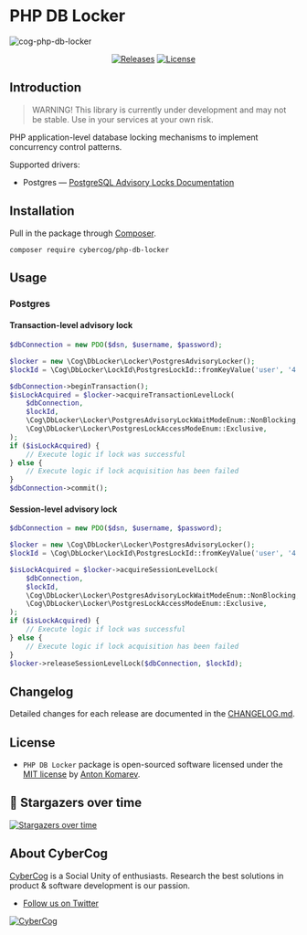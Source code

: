 # PHP DB Locker

![cog-php-db-locker](https://user-images.githubusercontent.com/1849174/167773585-171bef35-8e6d-461c-b1b1-ad9d2b07290a.png)

<p align="center">
    <a href="https://github.com/cybercog/php-db-locker/releases"><img src="https://img.shields.io/github/release/cybercog/php-db-locker.svg?style=flat-square" alt="Releases"></a>
    <a href="https://github.com/cybercog/php-db-locker/blob/master/LICENSE"><img src="https://img.shields.io/github/license/cybercog/php-db-locker.svg?style=flat-square" alt="License"></a>
</p>

## Introduction

> WARNING! This library is currently under development and may not be stable. Use in your services at your own risk.

PHP application-level database locking mechanisms to implement concurrency control patterns.

Supported drivers:

- Postgres — [PostgreSQL Advisory Locks Documentation](https://www.postgresql.org/docs/current/explicit-locking.html#ADVISORY-LOCKS)

## Installation

Pull in the package through [Composer](https://getcomposer.org/).

```shell
composer require cybercog/php-db-locker
```

## Usage

### Postgres

#### Transaction-level advisory lock

```php
$dbConnection = new PDO($dsn, $username, $password);

$locker = new \Cog\DbLocker\Locker\PostgresAdvisoryLocker();
$lockId = \Cog\DbLocker\LockId\PostgresLockId::fromKeyValue('user', '4');

$dbConnection->beginTransaction();
$isLockAcquired = $locker->acquireTransactionLevelLock(
    $dbConnection,
    $lockId,
    \Cog\DbLocker\Locker\PostgresAdvisoryLockWaitModeEnum::NonBlocking,
    \Cog\DbLocker\Locker\PostgresLockAccessModeEnum::Exclusive,
);
if ($isLockAcquired) {
    // Execute logic if lock was successful
} else {
    // Execute logic if lock acquisition has been failed
}
$dbConnection->commit();
```

#### Session-level advisory lock

```php
$dbConnection = new PDO($dsn, $username, $password);

$locker = new \Cog\DbLocker\Locker\PostgresAdvisoryLocker();
$lockId = \Cog\DbLocker\LockId\PostgresLockId::fromKeyValue('user', '4');

$isLockAcquired = $locker->acquireSessionLevelLock(
    $dbConnection,
    $lockId,
    \Cog\DbLocker\Locker\PostgresAdvisoryLockWaitModeEnum::NonBlocking,
    \Cog\DbLocker\Locker\PostgresLockAccessModeEnum::Exclusive,
);
if ($isLockAcquired) {
    // Execute logic if lock was successful
} else {
    // Execute logic if lock acquisition has been failed
}
$locker->releaseSessionLevelLock($dbConnection, $lockId);
```

## Changelog

Detailed changes for each release are documented in the [CHANGELOG.md](https://github.com/cybercog/php-db-locker/blob/master/CHANGELOG.md).

## License

- `PHP DB Locker` package is open-sourced software licensed under the [MIT license](LICENSE) by [Anton Komarev].

## 🌟 Stargazers over time

[![Stargazers over time](https://chart.yhype.me/github/repository-star/v1/490362626.svg)](https://yhype.me?utm_source=github&utm_medium=cybercog-php-db-locker&utm_content=chart-repository-star-cumulative)

## About CyberCog

[CyberCog] is a Social Unity of enthusiasts. Research the best solutions in product & software development is our passion.

- [Follow us on Twitter](https://twitter.com/cybercog)

<a href="https://cybercog.su"><img src="https://cloud.githubusercontent.com/assets/1849174/18418932/e9edb390-7860-11e6-8a43-aa3fad524664.png" alt="CyberCog"></a>

[Anton Komarev]: https://komarev.com
[CyberCog]: https://cybercog.su
